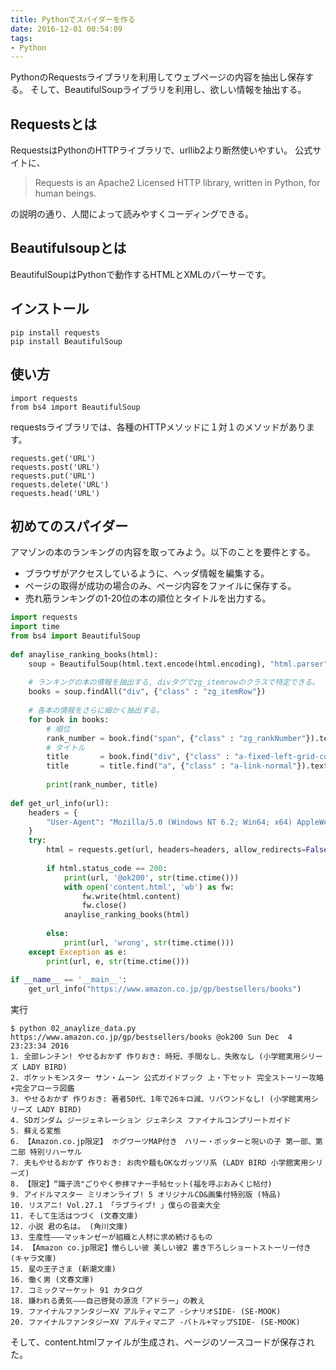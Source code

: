 ```yaml
---
title: Pythonでスパイダーを作る
date: 2016-12-01 00:54:09
tags: 
- Python
---
```

PythonのRequestsライブラリを利用してウェブページの内容を抽出し保存する。
そして、BeautifulSoupライブラリを利用し、欲しい情報を抽出する。

## Requestsとは
RequestsはPythonのHTTPライブラリで、urllib2より断然使いやすい。
公式サイトに、
>Requests is an Apache2 Licensed HTTP library, written in Python, for human beings.

の説明の通り、人間によって読みやすくコーディングできる。

## Beautifulsoupとは
BeautifulSoupはPythonで動作するHTMLとXMLのパーサーです。



## インストール
```
pip install requests
pip install BeautifulSoup
```

## 使い方
```
import requests
from bs4 import BeautifulSoup
```

requestsライブラリでは、各種のHTTPメソッドに１対１のメソッドがあります。
```
requests.get('URL')
requests.post('URL')
requests.put('URL')
requests.delete('URL')
requests.head('URL')
```

## 初めてのスパイダー
アマゾンの本のランキングの内容を取ってみよう。以下のことを要件とする。
* ブラウザがアクセスしているように、ヘッダ情報を編集する。
* ページの取得が成功の場合のみ、ページ内容をファイルに保存する。
* 売れ筋ランキングの1-20位の本の順位とタイトルを出力する。

``` python
import requests
import time
from bs4 import BeautifulSoup
                                                                                                                                              
def anaylise_ranking_books(html):
    soup = BeautifulSoup(html.text.encode(html.encoding), "html.parser")
 
    # ランキングの本の情報を抽出する, divタグでzg_itemrowのクラスで特定できる。
    books = soup.findAll("div", {"class" : "zg_itemRow"})
 
    # 各本の情報をさらに細かく抽出する。
    for book in books:
        # 順位
        rank_number = book.find("span", {"class" : "zg_rankNumber"}).text.strip()
        # タイトル
        title       = book.find("div", {"class" : "a-fixed-left-grid-col a-col-right"})
        title       = title.find("a", {"class" : "a-link-normal"}).text.strip()
 
        print(rank_number, title)
 
def get_url_info(url):
    headers = {
        "User-Agent": "Mozilla/5.0 (Windows NT 6.2; Win64; x64) AppleWebKit/537.36 (KHTML, like Gecko) Chrome/49.0.2623.87 Safari/537.36"
    }
    try:
        html = requests.get(url, headers=headers, allow_redirects=False, timeout=3)
 
        if html.status_code == 200:
            print(url, '@ok200', str(time.ctime()))
            with open('content.html', 'wb') as fw:
                fw.write(html.content)
                fw.close()
            anaylise_ranking_books(html)
 
        else:
            print(url, 'wrong', str(time.ctime()))
    except Exception as e:
        print(url, e, str(time.ctime()))
 
if __name__ == '__main__':
    get_url_info("https://www.amazon.co.jp/gp/bestsellers/books")

```

実行

```
$ python 02_anaylize_data.py 
https://www.amazon.co.jp/gp/bestsellers/books @ok200 Sun Dec  4 23:23:34 2016
1. 全部レンチン! やせるおかず 作りおき: 時短、手間なし、失敗なし (小学館実用シリーズ LADY BIRD)
2. ポケットモンスター サン・ムーン 公式ガイドブック 上・下セット 完全ストーリー攻略+完全アローラ図鑑
3. やせるおかず 作りおき: 著者50代、1年で26キロ減、リバウンドなし! (小学館実用シリーズ LADY BIRD)
4. SDガンダム ジージェネレーション ジェネシス ファイナルコンプリートガイド
5. 蘇える変態
6. 【Amazon.co.jp限定】 ホグワーツMAP付き　ハリー・ポッターと呪いの子 第一部、第二部 特別リハーサル
7. 夫もやせるおかず 作りおき: お肉や麺もOKなガッツリ系 (LADY BIRD 小学館実用シリーズ)
8. 【限定】“識子流"ごりやく参拝マナー手帖セット(福を呼ぶおみくじ帖付)
9. アイドルマスター ミリオンライブ! 5 オリジナルCD&画集付特別版 (特品)
10. リスアニ! Vol.27.1 「ラブライブ! 」僕らの音楽大全
11. そして生活はつづく (文春文庫)
12. 小説 君の名は。 (角川文庫)
13. 生産性―――マッキンゼーが組織と人材に求め続けるもの
14. 【Amazon co.jp限定】憎らしい彼 美しい彼2 書き下ろしショートストーリー付き (キャラ文庫)
15. 星の王子さま (新潮文庫)
16. 働く男 (文春文庫)
17. コミックマーケット 91 カタログ
18. 嫌われる勇気―――自己啓発の源流「アドラー」の教え
19. ファイナルファンタジーXV アルティマニア -シナリオSIDE- (SE-MOOK)
20. ファイナルファンタジーXV アルティマニア -バトル+マップSIDE- (SE-MOOK)
```

そして、content.htmlファイルが生成され、ページのソースコードが保存された。
